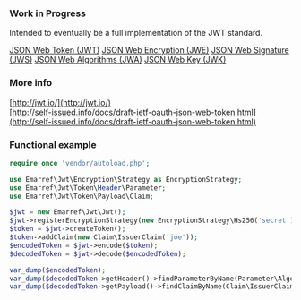 ### Work in Progress

Intended to eventually be a full implementation of the JWT standard.

[JSON Web Token (JWT)](https://tools.ietf.org/html/draft-ietf-oauth-json-web-token-30)
[JSON Web Encryption (JWE)](https://tools.ietf.org/html/draft-ietf-jose-json-web-encryption-36)
[JSON Web Signature (JWS)](https://tools.ietf.org/html/draft-ietf-jose-json-web-signature-36)
[JSON Web Algorithms (JWA)](https://tools.ietf.org/html/draft-ietf-jose-json-web-algorithms-36)
[JSON Web Key (JWK)](https://tools.ietf.org/html/draft-ietf-jose-json-web-key-36)

### More info

[http://jwt.io/](http://jwt.io/)  
[http://self-issued.info/docs/draft-ietf-oauth-json-web-token.html](http://self-issued.info/docs/draft-ietf-oauth-json-web-token.html)

### Functional example

```php
require_once 'vendor/autoload.php';

use Emarref\Jwt\Encryption\Strategy as EncryptionStrategy;
use Emarref\Jwt\Token\Header\Parameter;
use Emarref\Jwt\Token\Payload\Claim;

$jwt = new Emarref\Jwt\Jwt();
$jwt->registerEncryptionStrategy(new EncryptionStrategy\Hs256('secret'));
$token = $jwt->createToken();
$token->addClaim(new Claim\IssuerClaim('joe'));
$encodedToken = $jwt->encode($token);
$decodedToken = $jwt->decode($encodedToken);

var_dump($encodedToken);
var_dump($decodedToken->getHeader()->findParameterByName(Parameter\AlgorithmParameter::NAME)->getValue());
var_dump($decodedToken->getPayload()->findClaimByName(Claim\IssuerClaim::NAME)->getValue());
```
